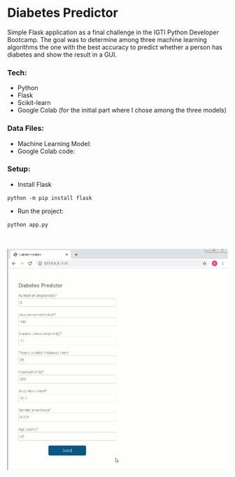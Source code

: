 # Diabetes Predictor

Simple Flask application as a final challenge in the IGTI Python Developer Bootcamp. The goal was to determine among three machine learning algorithms the one with the best accuracy to predict whether a person has diabetes and show the result in a GUI.

### Tech:

  - Python
  - Flask
  - Scikit-learn
  - Google Colab (for the initial part where I chose among the three models)

### Data Files:
  - Machine Learning Model:  
  - Google Colab code: 

### Setup:
  - Install Flask
  ```  
python -m pip install flask
```
  - Run the project:
  ```
  python app.py
```

<br/><br/>
![](diabetes_predictor.gif)
